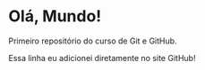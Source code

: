 # Olá, Mundo!
 Primeiro repositório do curso de Git e GitHub.

Essa linha eu adicionei diretamente no site GitHub!
